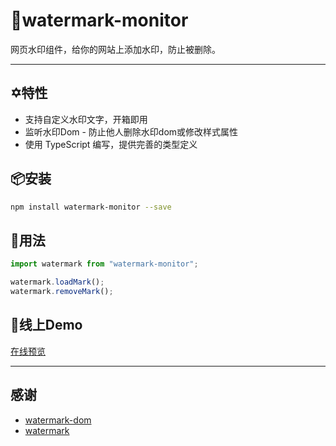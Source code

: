 

# 🌟watermark-monitor

网页水印组件，给你的网站上添加水印，防止被删除。

---

## ✡️特性

- 支持自定义水印文字，开箱即用
- 监听水印Dom - 防止他人删除水印dom或修改样式属性
- 使用 TypeScript 编写，提供完善的类型定义

## 📦安装

```bash
npm install watermark-monitor --save
```

## 🔨用法

```js
import watermark from "watermark-monitor";

watermark.loadMark();
watermark.removeMark();
```

##  👀线上Demo

[在线预览](https://dbsds.github.io/watermark-monitor/)


---

## 感谢

- [watermark-dom](https://github.com/saucxs/watermark-dom)
- [watermark](https://github.com/pansyjs/watermark)